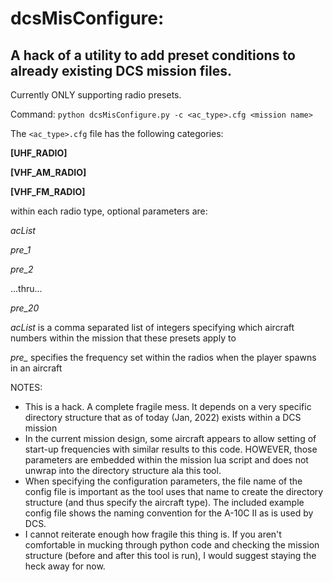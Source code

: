 # dcsMisConfigure:

## A hack of a utility to add preset conditions to already existing DCS mission files.

Currently ONLY supporting radio presets.

Command: `python dcsMisConfigure.py -c <ac_type>.cfg <mission name>`


The `<ac_type>.cfg` file has the following categories:<m>

**[UHF_RADIO]**

**[VHF_AM_RADIO]**

**[VHF_FM_RADIO]**

within each radio type, optional parameters are:

*acList*

*pre_1*

*pre_2*

...thru... 

*pre_20*

*acList* is a comma separated list of integers specifying which aircraft numbers within the mission that these presets apply to

*pre_<n>* specifies the frequency set within the radios when the player spawns in an aircraft




NOTES:
* This is a hack. A complete fragile mess. It depends on a very specific directory structure that as of today (Jan, 2022) exists within a DCS mission
* In the current mission design, some aircraft appears to allow setting of start-up frequencies with similar results to this code. HOWEVER, those parameters are embedded within the mission lua script and does not unwrap into the directory structure ala this tool.
* When specifying the configuration parameters, the file name of the config file is important as the tool uses that name to create the directory structure (and thus specify the aircraft type). The included example config file shows the naming convention for the A-10C II as is used by DCS.
* I cannot reiterate enough how fragile this thing is. If you aren't comfortable in mucking through python code and checking the mission structure (before and after this tool is run), I would suggest staying the heck away for now.